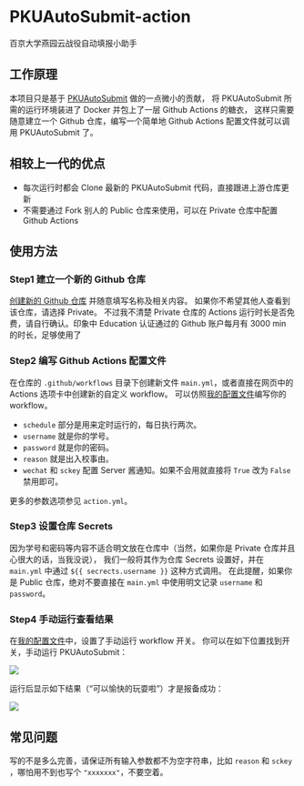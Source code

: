 # PKUAutoSubmit-action

百京大学燕园云战役自动填报小助手

## 工作原理

本项目只是基于 [PKUAutoSubmit](https://github.com/Bruuuuuuce/PKUAutoSubmit) 做的一点微小的贡献，
将 PKUAutoSubmit 所需的运行环境装进了 Docker 并包上了一层 Github Actions 的糖衣，
这样只需要随意建立一个 Github 仓库，编写一个简单地 Github Actions 配置文件就可以调用 PKUAutoSubmit 了。

## 相较上一代的优点

- 每次运行时都会 Clone 最新的 PKUAutoSubmit 代码，直接跟进上游仓库更新
- 不需要通过 Fork 别人的 Public 仓库来使用，可以在 Private 仓库中配置 Github Actions

## 使用方法

### Step1 建立一个新的 Github 仓库

[创建新的 Github 仓库](https://github.com/new) 并随意填写名称及相关内容。
如果你不希望其他人查看到该仓库，请选择 Private。
不过我不清楚 Private 仓库的 Actions 运行时长是否免费，请自行确认。印象中 Education 认证通过的 Github 账户每月有 3000 min 的时长，足够使用了

### Step2 编写 Github Actions 配置文件

在仓库的 `.github/workflows` 目录下创建新文件 `main.yml`，或者直接在网页中的 Actions 选项卡中创建新的自定义 workflow。
可以仿照[我的配置文件](https://github.com/YOUSIKI/PKUAutoSubmit-Github-Action-Repo/blob/master/.github/workflows/autosubmit.yml)编写你的 workflow。

- `schedule` 部分是用来定时运行的，每日执行两次。
- `username` 就是你的学号。
- `password` 就是你的密码。
- `reason` 就是出入校事由。
- `wechat` 和 `sckey` 配置 Server 酱通知。如果不会用就直接将 `True` 改为 `False` 禁用即可。

更多的参数选项参见 `action.yml`。

### Step3 设置仓库 Secrets

因为学号和密码等内容不适合明文放在仓库中（当然，如果你是 Private 仓库并且心很大的话，当我没说），
我们一般将其作为仓库 Secrets 设置好，并在 `main.yml` 中通过 `${{ secrects.username }}` 这种方式调用。
在此提醒，如果你是 Public 仓库，绝对不要直接在 `main.yml` 中使用明文记录 `username` 和 `password`。

### Step4 手动运行查看结果

在[我的配置文件](https://github.com/YOUSIKI/PKUAutoSubmit-Github-Action-Repo/blob/master/.github/workflows/autosubmit.yml)中，设置了手动运行 workflow 开关。
你可以在如下位置找到开关，手动运行 PKUAutoSubmit：

![](images/workflow_dispatch.png)

运行后显示如下结果（“可以愉快的玩耍啦”）才是报备成功：

![](images/success.png)

## 常见问题

写的不是多么完善，请保证所有输入参数都不为空字符串，比如 `reason` 和 `sckey` ，哪怕用不到也写个 `"xxxxxxx"`，不要空着。
